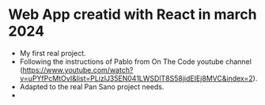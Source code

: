 # Web App creatid with React in march 2024

- My first real project.
- Following the instructions of Pablo from On The Code youtube channel (https://www.youtube.com/watch?v=uPYfPcMtOvI&list=PLizlJ35EN041LWSDlT8S58jidEIEj8MVC&index=2).
- Adapted to the real Pan Sano project needs.
- 
